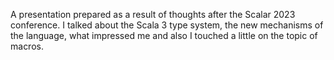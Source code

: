 A presentation prepared as a result of thoughts after the Scalar 2023 conference. I talked about the Scala 3 type system, the new mechanisms of the language, what impressed me and also I touched a little on the topic of macros.
